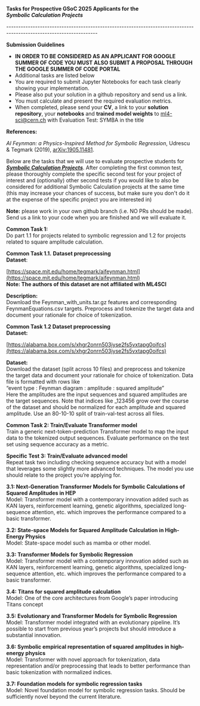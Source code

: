 **Tasks for Prospective GSoC 2025 Applicants for the**   
***Symbolic Calculation Projects***

\--------------------------------------------------------------------------------------------------------------------

**Submission Guidelines**	

* **IN ORDER TO BE CONSIDERED AS AN APPLICANT FOR GOOGLE SUMMER OF CODE YOU MUST ALSO SUBMIT A PROPOSAL THROUGH THE GOOGLE SUMMER OF CODE PORTAL**  
* Additional tasks are listed below  
* You are required to submit Jupyter Notebooks for each task clearly showing your implementation.  
* Please also put your solution in a github repository and send us a link.  
* You must calculate and present the required evaluation metrics.  
* When completed, please send your **CV**, a link to your **solution repository**, your **notebooks** and **trained model weights** to [ml4-sci@cern.ch](mailto:ml4-sci@cern.ch) with Evaluation Test: SYMBA in the title

**References:**

*AI Feynman: a Physics-Inspired Method for Symbolic Regression*, Udrescu & Tegmark (2019), [arXiv:1905.11481](https://arxiv.org/abs/1905.11481).

Below are the tasks that we will use to evaluate prospective students for [***Symbolic Calculation Projects***](https://ml4sci.org/gsoc/projects/2024/project_SYMBA.html).  After completing the first common test, please thoroughly complete the specific second test for your project of interest and (optionally) other second tests if you would like to also be considered for additional Symbolic Calculation projects at the same time (this may increase your chances of success, but make sure you don't do it at the expense of the specific project you are interested in)

**Note:** please work in your own github branch (i.e. NO PRs should be made). Send us a link to your code when you are finished and we will evaluate it. 

**Common Task 1:**  
Do part 1.1 for projects related to symbolic regression and 1.2 for projects related to square amplitude calculation.

**Common Task 1.1.** **Dataset preprocessing**   
**Dataset**:

[https://space.mit.edu/home/tegmark/aifeynman.html](https://space.mit.edu/home/tegmark/aifeynman.html)   
**Note: The authors of this dataset are not affiliated with ML4SCI**

**Description:**  
Download the Feynman\_with\_units.tar.gz features and corresponding FeynmanEquations.csv targets. Preprocess and tokenize the target data and document your rationale for choice of tokenization.

**Common Task 1.2 Dataset preprocessing**  
**Dataset:**

[https://alabama.box.com/s/xhgr2onrn503jyse2fs5vxtapg0oifcs](https://alabama.box.com/s/xhgr2onrn503jyse2fs5vxtapg0oifcs) 

**Dataset:**  
Download the dataset (split across 10 files) and preprocess and tokenize the target data and document your rationale for choice of tokenization. Data file is formatted with rows like   
“event type : Feynman diagram : amplitude : squared amplitude”  
Here the amplitudes are the input sequences and squared amplitudes are the target sequences. Note that indices like \_123456 grow over the course of the dataset and should be normalized for each amplitude and squared amplitude. Use an 80-10-10 split of train-val-test across all files.

**Common Task 2: Train/Evaluate Transformer model**  
Train a generic next-token-prediction Transformer model to map the input data to the tokenized output sequences. Evaluate performance on the test set using sequence accuracy as a metric.

**Specific Test 3: Train/Evaluate advanced model**  
Repeat task two including checking sequence accuracy but with a model that leverages some slightly more advanced techniques. The model you use should relate to the project you’re applying for.

**3.1: Next-Generation Transformer Models for Symbolic Calculations of Squared Amplitudes in HEP**  
Model: Transformer model with a contemporary innovation added such as KAN layers, reinforcement learning, genetic algorithms, specialized long-sequence attention, etc. which improves the performance compared to a basic transformer.

**3.2: State-space Models for Squared Amplitude Calculation in High-Energy Physics**  
Model: State-space model such as mamba or other model.

**3.3: Transformer Models for Symbolic Regression**  
Model: Transformer model with a contemporary innovation added such as KAN layers, reinforcement learning, genetic algorithms, specialized long-sequence attention, etc. which improves the performance compared to a basic transformer.

**3.4: Titans for squared amplitude calculation**  
Model: One of the core architectures from Google’s paper introducing Titans concept

**3.5: Evolutionary and Transformer Models for Symbolic Regression**  
Model: Transformer model integrated with an evolutionary pipeline. It’s possible to start from previous year’s projects but should introduce a substantial innovation.

**3.6: Symbolic empirical representation of squared amplitudes in high-energy physics**  
Model: Transformer with novel approach for tokenization, data representation and/or preprocessing that leads to better performance than basic tokenization with normalized indices.

**3.7: Foundation models for symbolic regression tasks**  
Model: Novel foundation model for symbolic regression tasks. Should be sufficiently novel beyond the current literature.